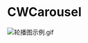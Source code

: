 # CWCarousel

![轮播图示例.gif](https://upload-images.jianshu.io/upload_images/3096223-6f7c1f80ceaf67d0.gif?imageMogr2/auto-orient/strip)
